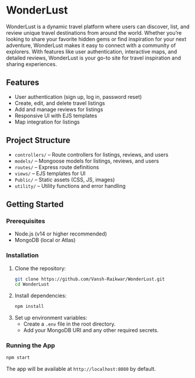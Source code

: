 # WonderLust

WonderLust is a dynamic travel platform where users can discover, list, and review unique travel destinations from around the world. Whether you’re looking to share your favorite hidden gems or find inspiration for your next adventure, WonderLust makes it easy to connect with a community of explorers. With features like user authentication, interactive maps, and detailed reviews, WonderLust is your go-to site for travel inspiration and sharing experiences.

## Features
- User authentication (sign up, log in, password reset)
- Create, edit, and delete travel listings
- Add and manage reviews for listings
- Responsive UI with EJS templates
- Map integration for listings

## Project Structure
- `controllers/` – Route controllers for listings, reviews, and users
- `models/` – Mongoose models for listings, reviews, and users
- `routes/` – Express route definitions
- `views/` – EJS templates for UI
- `Public/` – Static assets (CSS, JS, images)
- `utility/` – Utility functions and error handling

## Getting Started

### Prerequisites
- Node.js (v14 or higher recommended)
- MongoDB (local or Atlas)

### Installation
1. Clone the repository:
   ```bash
   git clone https://github.com/Vansh-Raikwar/WonderLust.git
   cd WonderLust
   ```
2. Install dependencies:
   ```bash
   npm install
   ```
3. Set up environment variables:
   - Create a `.env` file in the root directory.
   - Add your MongoDB URI and any other required secrets.

### Running the App
```bash
npm start
```
The app will be available at `http://localhost:8080` by default.
